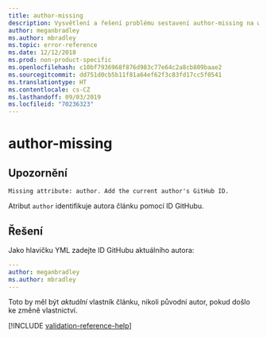 ```yaml
---
title: author-missing
description: Vysvětlení a řešení problému sestavení author-missing na webu Docs
author: meganbradley
ms.author: mbradley
ms.topic: error-reference
ms.date: 12/12/2018
ms.prod: non-product-specific
ms.openlocfilehash: c10bf7936968f876d983c77e64c2a8cb809baae2
ms.sourcegitcommit: dd751d0cb5b11f81a64ef62f3c83fd17cc5f0541
ms.translationtype: HT
ms.contentlocale: cs-CZ
ms.lasthandoff: 09/03/2019
ms.locfileid: "70236323"
---
```

# <a name="author-missing"></a>author-missing

## <a name="warning"></a>Upozornění

`Missing attribute: author. Add the current author's GitHub ID.`

Atribut `author` identifikuje autora článku pomocí ID GitHubu. 

## <a name="resolution"></a>Řešení

Jako hlavičku YML zadejte ID GitHubu aktuálního autora:

```yml
---
author: meganbradley
ms.author: mbradley
---
```

Toto by měl být *aktuální* vlastník článku, nikoli původní autor, pokud došlo ke změně vlastnictví.

<!--make sure to add this file to your includes folder and verify the path-->
[!INCLUDE [validation-reference-help](includes/validation-reference-help.md)]
